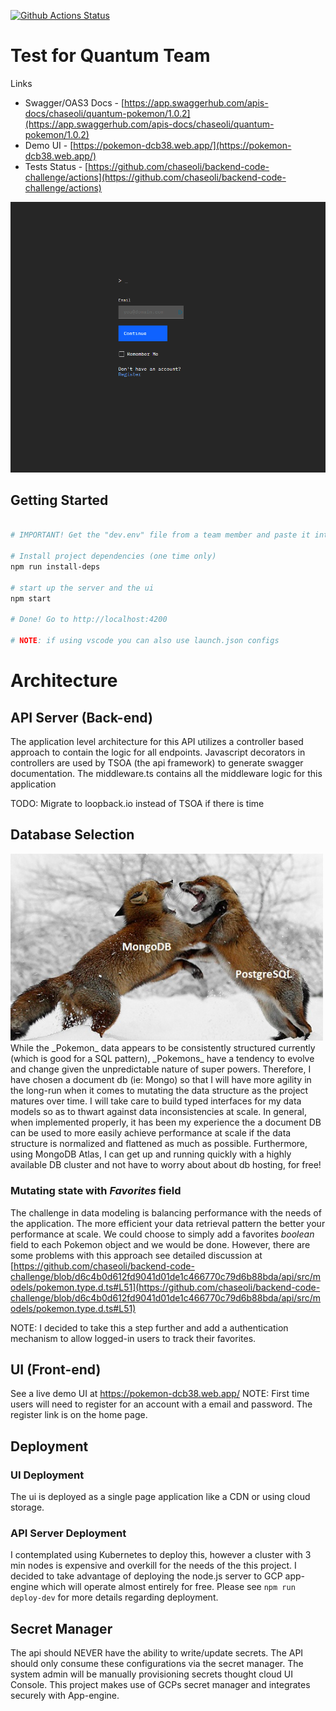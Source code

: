 [![Github Actions Status](https://github.com/chaseoli/backend-code-challenge/workflows/Build%20%26%20Test/badge.svg?branch=master)](https://github.com/chaseoli/backend-code-challenge/actions)

# Test for Quantum Team

Links
* Swagger/OAS3 Docs - [https://app.swaggerhub.com/apis-docs/chaseoli/quantum-pokemon/1.0.2](https://app.swaggerhub.com/apis-docs/chaseoli/quantum-pokemon/1.0.2)
* Demo UI - [https://pokemon-dcb38.web.app/](https://pokemon-dcb38.web.app/)
* Tests Status - [https://github.com/chaseoli/backend-code-challenge/actions](https://github.com/chaseoli/backend-code-challenge/actions)

<img src="screenshots/demo.gif" width="650" />

## Getting Started

```bash

# IMPORTANT! Get the "dev.env" file from a team member and paste it into the ./api directory. This file contains development secrets to run the application locally.

# Install project dependencies (one time only)
npm run install-deps

# start up the server and the ui
npm start

# Done! Go to http://localhost:4200

# NOTE: if using vscode you can also use launch.json configs
```

# Architecture

## API Server (Back-end)

The application level architecture for this API utilizes a controller based approach to contain the logic for all endpoints. Javascript decorators in controllers are used by TSOA (the api framework) to generate swagger documentation. The middleware.ts contains all the middleware logic for this application

TODO: Migrate to loopback.io instead of TSOA if there is time

## Database Selection

<img src="screenshots/dbBattle.jpg" width="500" />
While the _Pokemon_ data appears to be consistently structured currently (which is good for a SQL pattern), _Pokemons_ have a tendency to evolve and change given the unpredictable nature of super powers. Therefore, I have chosen a document db (ie: Mongo) so that I will have more agility in the long-run when it comes to mutating the data structure as the project matures over time. I will take care to build typed interfaces for my data models so as to thwart against data inconsistencies at scale. In general, when implemented properly, it has been my experience the a document DB can be used to more easily achieve performance at scale if the data structure is normalized and flattened as much as possible. Furthermore, using MongoDB Atlas, I can get up and running quickly with a highly available DB cluster and not have to worry about about db hosting, for free!

### Mutating state with **_Favorites_** field
The challenge in data modeling is balancing performance with the needs of the application. The more efficient your data retrieval pattern the better your performance at scale. We could choose to simply add a favorites _boolean_ field to each Pokemon object and we would be done. However, there are some problems with this approach see detailed discussion at [https://github.com/chaseoli/backend-code-challenge/blob/d6c4b0d612fd9041d01de1c466770c79d6b88bda/api/src/models/pokemon.type.d.ts#L51](https://github.com/chaseoli/backend-code-challenge/blob/d6c4b0d612fd9041d01de1c466770c79d6b88bda/api/src/models/pokemon.type.d.ts#L51)

NOTE: I decided to take this a step further and add a authentication mechanism to allow logged-in users to track their favorites.

## UI (Front-end)
See a live demo UI at https://pokemon-dcb38.web.app/
NOTE: First time users will need to register for an account with a email and password. The register link is on the home page.

## Deployment
### UI Deployment
The ui is deployed as a single page application like a CDN or using cloud storage.
### API Server Deployment
I contemplated using Kubernetes to deploy this, however a cluster with 3 min nodes is expensive and overkill for the needs of the this project. I decided to take advantage of deploying the node.js server to GCP app-engine which will operate almost entirely for free. Please see `npm run deploy-dev` for more details regarding deployment.  

## Secret Manager
The api should NEVER have the ability to write/update secrets. The API should only consume these configurations via the secret manager. The system admin will be manually provisioning secrets thought cloud UI Console. This project makes use of GCPs secret manager and integrates securely with App-engine.
